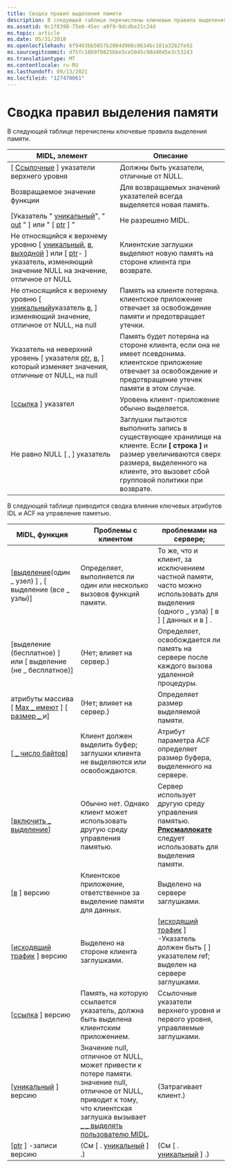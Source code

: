 ```yaml
---
title: Сводка правил выделения памяти
description: В следующей таблице перечислены ключевые правила выделения памяти.
ms.assetid: 0c1f8398-75e6-45ec-a9f9-9dcdbe21c24d
ms.topic: article
ms.date: 05/31/2018
ms.openlocfilehash: 6f9403bb5057b2004d966c0634bc101a3282fe92
ms.sourcegitcommit: d75fc10b9f0825bbe5ce5045c90d4045e3c53243
ms.translationtype: MT
ms.contentlocale: ru-RU
ms.lasthandoff: 09/13/2021
ms.locfileid: "127470061"
---
```

# <a name="summary-of-memory-allocation-rules"></a>Сводка правил выделения памяти

В следующей таблице перечислены ключевые правила выделения памяти.



| MIDL, элемент                                                                                                                                           | Описание                                                                                                                                                           |
|--------------------------------------------------------------------------------------------------------------------------------------------------------|-----------------------------------------------------------------------------------------------------------------------------------------------------------------------|
| \[ [Ссылочные](/windows/desktop/Midl/ref) \] указатели верхнего уровня                                                                                                                | Должны быть указатели, отличные от NULL.                                                                                                                                            |
| Возвращаемое значение функции                                                                                                                                  | Для возвращаемых значений указателей всегда выделяется новая память.                                                                                                             |
| \[Указатель " [уникальный](/windows/desktop/Midl/unique)", " [out](/windows/desktop/Midl/out-idl) " \] или " \[ [ptr](/windows/desktop/Midl/ptr) \] "                                                                   | Не разрешено MIDL.                                                                                                                                                  |
| Не относящийся к верхнему уровню \[ [уникальный](/windows/desktop/Midl/unique), [в](/windows/desktop/Midl/in), [выходной](/windows/desktop/Midl/out-idl) \] или \[ [ptr](/windows/desktop/Midl/ptr)- \] указатель, изменяющий значение NULL на значение, отличное от NULL | Клиентские заглушки выделяют новую память на стороне клиента при возврате.                                                                                                                 |
| Не относящийся к верхнему уровню \[ [уникальный](/windows/desktop/Midl/unique)указатель [](/windows/desktop/Midl/out-idl) [в](/windows/desktop/Midl/in), \] изменяющий значение, отличное от NULL, на null                                 | Память на клиенте потеряна. клиентское приложение отвечает за освобождение памяти и предотвращает утечки.                                                              |
| Указатель на неверхний уровень \[ указателя [ptr](/windows/desktop/Midl/ptr), [в](/windows/desktop/Midl/in), [](/windows/desktop/Midl/out-idl) \] который изменяет значения, отличные от NULL, на null                                       | Память будет потеряна на стороне клиента, если она не имеет псевдонима. клиентское приложение отвечает за освобождение и предотвращение утечек памяти в этом случае.                             |
| \[[ссылка](/windows/desktop/Midl/ref) \] указател                                                                                                                           | Уровень клиент-приложение обычно выделяется.                                                                                                                           |
| Не равно NULL \[ [](/windows/desktop/Midl/in), [](/windows/desktop/Midl/out-idl) \] указатель                                                                                                | Заглушки пытаются выполнить запись в существующее хранилище на клиенте. Если **\[ строка \]** и размер увеличиваются сверх размера, выделенного на клиенте, это вызовет сбой групповой политики при возврате. |



 

В следующей таблице приводится сводка влияния ключевых атрибутов IDL и ACF на управление памятью.



| MIDL, функция                                                                   | Проблемы с клиентом                                                                                                                                  | проблемами на сервере;                                                                                                                 |
|--------------------------------------------------------------------------------|------------------------------------------------------------------------------------------------------------------------------------------------|-------------------------------------------------------------------------------------------------------------------------------|
| \[[выделение](/windows/desktop/Midl/allocate)(один \_ узел) \] , \[ выделение (все \_ узлы)\]         | Определяет, выполняется ли один или несколько вызовов функций памяти.                                                                         | То же, что и клиент, за исключением частной памяти, часто можно использовать для выделения (одного \_ узла) \[ в \] \[ данных и в \] .               |
| \[выделение (бесплатное) \] или \[ выделение (не \_ бесплатное)\]                                 | (Нет; влияет на сервер.)                                                                                                                        | Определяет, освобождается ли память на сервере после каждого вызова удаленной процедуры.                                            |
| атрибуты массива \[ [Max \_ имеют](/windows/desktop/Midl/max-is) \] \[ [размер \_ ](/windows/desktop/Midl/size-is) и\] | (Нет; влияет на сервер.)                                                                                                                        | Определяет размер выделяемой памяти.                                                                                    |
| \[[ \_ число байтов](/windows/desktop/Midl/byte-count)\]                                            | Клиент должен выделить буфер; заглушки клиента не выделяются или освобождаются.                                                                           | Атрибут параметра ACF определяет размер буфера, выделенного на сервере.                                                        |
| \[[включить \_ выделение](/windows/desktop/Midl/enable-allocate)\]                                  | Обычно нет. Однако клиент может использовать другую среду управления памятью.                                                     | Сервер использует другую среду управления памятью. [**Рпксмаллокате**](/windows/desktop/api/Rpcndr/nf-rpcndr-rpcsmallocate) следует использовать для выделения памяти. |
| \[[в](/windows/desktop/Midl/in) \] версию                                                    | Клиентское приложение, ответственное за выделение памяти для данных.                                                                                 | Выделено на сервере заглушками.                                                                                                 |
| \[[исходящий трафик](/windows/desktop/Midl/out-idl) \] версию                                             | Выделено на стороне клиента заглушками.                                                                                                                  | \[[исходящий трафик](/windows/desktop/Midl/out-idl) \] -Указатель должен быть \[ [](/windows/desktop/Midl/ref) \] указателем ref; выделен на сервере заглушками.                       |
| \[[ссылка](/windows/desktop/Midl/ref) \] версию                                                 | Память, на которую ссылается указатель, должна быть выделена клиентским приложением.                                                                          | Ссылочные указатели верхнего уровня и первого уровня, управляемые заглушками.                                                                |
| \[[уникальный](/windows/desktop/Midl/unique) \] версию                                           | Значение null, отличное от NULL, может привести к потере памяти. значение null, отличное от NULL, приводит к тому, что клиентская заглушка вызывает [ \_ \_ выделять пользователю MIDL](/windows/desktop/Midl/midl-user-allocate-1). | (Затрагивает клиент.)                                                                                                             |
| \[[ptr](/windows/desktop/Midl/ptr) \] -записи версию                                                 | (См \[ . [уникальный](/windows/desktop/Midl/unique) \] .)                                                                                                              | (См \[ . [уникальный](/windows/desktop/Midl/unique) \] .)                                                                                             |



 

 

 